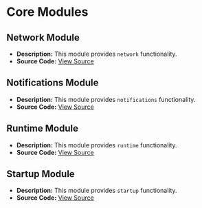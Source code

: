 # Core Modules

## Network Module
- **Description:** This module provides `network` functionality.
- **Source Code:** [View Source](../core/network)

## Notifications Module
- **Description:** This module provides `notifications` functionality.
- **Source Code:** [View Source](../core/notifications)

## Runtime Module
- **Description:** This module provides `runtime` functionality.
- **Source Code:** [View Source](../core/runtime)

## Startup Module
- **Description:** This module provides `startup` functionality.
- **Source Code:** [View Source](../core/startup)

